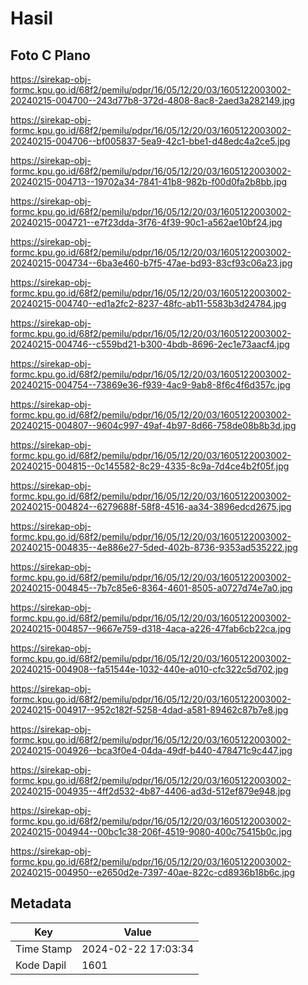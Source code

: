 # Hasil

## Foto C Plano

https://sirekap-obj-formc.kpu.go.id/68f2/pemilu/pdpr/16/05/12/20/03/1605122003002-20240215-004700--243d77b8-372d-4808-8ac8-2aed3a282149.jpg

https://sirekap-obj-formc.kpu.go.id/68f2/pemilu/pdpr/16/05/12/20/03/1605122003002-20240215-004706--bf005837-5ea9-42c1-bbe1-d48edc4a2ce5.jpg

https://sirekap-obj-formc.kpu.go.id/68f2/pemilu/pdpr/16/05/12/20/03/1605122003002-20240215-004713--19702a34-7841-41b8-982b-f00d0fa2b8bb.jpg

https://sirekap-obj-formc.kpu.go.id/68f2/pemilu/pdpr/16/05/12/20/03/1605122003002-20240215-004721--e7f23dda-3f76-4f39-90c1-a562ae10bf24.jpg

https://sirekap-obj-formc.kpu.go.id/68f2/pemilu/pdpr/16/05/12/20/03/1605122003002-20240215-004734--6ba3e460-b7f5-47ae-bd93-83cf93c06a23.jpg

https://sirekap-obj-formc.kpu.go.id/68f2/pemilu/pdpr/16/05/12/20/03/1605122003002-20240215-004740--ed1a2fc2-8237-48fc-ab11-5583b3d24784.jpg

https://sirekap-obj-formc.kpu.go.id/68f2/pemilu/pdpr/16/05/12/20/03/1605122003002-20240215-004746--c559bd21-b300-4bdb-8696-2ec1e73aacf4.jpg

https://sirekap-obj-formc.kpu.go.id/68f2/pemilu/pdpr/16/05/12/20/03/1605122003002-20240215-004754--73869e36-f939-4ac9-9ab8-8f6c4f6d357c.jpg

https://sirekap-obj-formc.kpu.go.id/68f2/pemilu/pdpr/16/05/12/20/03/1605122003002-20240215-004807--9604c997-49af-4b97-8d66-758de08b8b3d.jpg

https://sirekap-obj-formc.kpu.go.id/68f2/pemilu/pdpr/16/05/12/20/03/1605122003002-20240215-004815--0c145582-8c29-4335-8c9a-7d4ce4b2f05f.jpg

https://sirekap-obj-formc.kpu.go.id/68f2/pemilu/pdpr/16/05/12/20/03/1605122003002-20240215-004824--6279688f-58f8-4516-aa34-3896edcd2675.jpg

https://sirekap-obj-formc.kpu.go.id/68f2/pemilu/pdpr/16/05/12/20/03/1605122003002-20240215-004835--4e886e27-5ded-402b-8736-9353ad535222.jpg

https://sirekap-obj-formc.kpu.go.id/68f2/pemilu/pdpr/16/05/12/20/03/1605122003002-20240215-004845--7b7c85e6-8364-4601-8505-a0727d74e7a0.jpg

https://sirekap-obj-formc.kpu.go.id/68f2/pemilu/pdpr/16/05/12/20/03/1605122003002-20240215-004857--9667e759-d318-4aca-a226-47fab6cb22ca.jpg

https://sirekap-obj-formc.kpu.go.id/68f2/pemilu/pdpr/16/05/12/20/03/1605122003002-20240215-004908--fa51544e-1032-440e-a010-cfc322c5d702.jpg

https://sirekap-obj-formc.kpu.go.id/68f2/pemilu/pdpr/16/05/12/20/03/1605122003002-20240215-004917--952c182f-5258-4dad-a581-89462c87b7e8.jpg

https://sirekap-obj-formc.kpu.go.id/68f2/pemilu/pdpr/16/05/12/20/03/1605122003002-20240215-004926--bca3f0e4-04da-49df-b440-478471c9c447.jpg

https://sirekap-obj-formc.kpu.go.id/68f2/pemilu/pdpr/16/05/12/20/03/1605122003002-20240215-004935--4ff2d532-4b87-4406-ad3d-512ef879e948.jpg

https://sirekap-obj-formc.kpu.go.id/68f2/pemilu/pdpr/16/05/12/20/03/1605122003002-20240215-004944--00bc1c38-206f-4519-9080-400c75415b0c.jpg

https://sirekap-obj-formc.kpu.go.id/68f2/pemilu/pdpr/16/05/12/20/03/1605122003002-20240215-004950--e2650d2e-7397-40ae-822c-cd8936b18b6c.jpg


## Metadata

| Key        | Value               |
| ---------- | ------------------- |
| Time Stamp | 2024-02-22 17:03:34 |
| Kode Dapil | 1601                |



